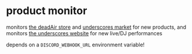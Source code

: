 # product monitor
monitors [the deadAir store](https://deadair.store) and [underscores market](https://market.underscores.plus) for new products, and monitors [the underscores website](https://underscores.plus) for new live/DJ performances

depends on a `DISCORD_WEBHOOK_URL` environment variable!
